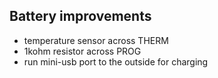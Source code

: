 ## Battery improvements

- temperature sensor across THERM
- 1kohm resistor across PROG
- run mini-usb port to the outside for charging
